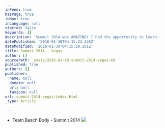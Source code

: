 ```yaml
---
inFeed: true
hasPage: true
inNav: true
inLanguage: null
starred: false
keywords: []
description: 'Summit 2014 was AMAZING! I had the opportunity to learn from so many successful people about their stories, how they built their business, the lives they helped changed and I was completely inspired and blown away.'
datePublished: '2016-01-30T04:15:23.238Z'
dateModified: '2016-01-30T04:15:18.261Z'
title: Summit 2014 - Vegas
author: []
sourcePath: _posts/2016-01-18-summit-2014-vegas.md
published: true
authors: []
publisher:
  name: null
  domain: null
  url: null
  favicon: null
url: summit-2014-vegas/index.html
_type: Article

---
```

* Team Beach Body - Summit 2014 ![](https://s3-us-west-2.amazonaws.com/the-grid-img/p/751b0416c3fc4f039a26bdfd5960836a1a482971.jpg)